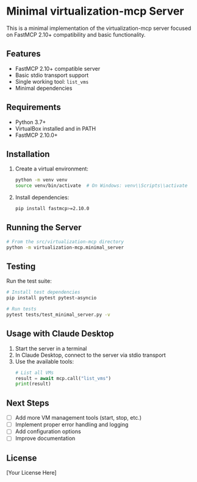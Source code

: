 # Minimal virtualization-mcp Server

This is a minimal implementation of the virtualization-mcp server focused on FastMCP 2.10+ compatibility and basic functionality.

## Features

- FastMCP 2.10+ compatible server
- Basic stdio transport support
- Single working tool: `list_vms`
- Minimal dependencies

## Requirements

- Python 3.7+
- VirtualBox installed and in PATH
- FastMCP 2.10.0+

## Installation

1. Create a virtual environment:
   ```bash
   python -m venv venv
   source venv/bin/activate  # On Windows: venv\\Scripts\\activate
   ```

2. Install dependencies:
   ```bash
   pip install fastmcp>=2.10.0
   ```

## Running the Server

```bash
# From the src/virtualization-mcp directory
python -m virtualization-mcp.minimal_server
```

## Testing

Run the test suite:

```bash
# Install test dependencies
pip install pytest pytest-asyncio

# Run tests
pytest tests/test_minimal_server.py -v
```

## Usage with Claude Desktop

1. Start the server in a terminal
2. In Claude Desktop, connect to the server via stdio transport
3. Use the available tools:
   ```python
   # List all VMs
   result = await mcp.call("list_vms")
   print(result)
   ```

## Next Steps

- [ ] Add more VM management tools (start, stop, etc.)
- [ ] Implement proper error handling and logging
- [ ] Add configuration options
- [ ] Improve documentation

## License

[Your License Here]



